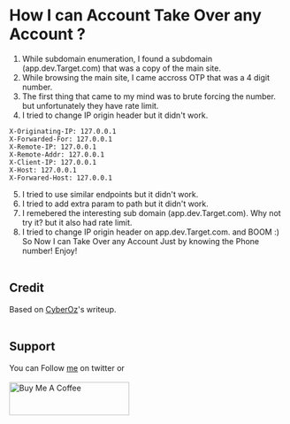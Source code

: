 # How I can Account Take Over any Account ?

1. While subdomain enumeration, I found a subdomain (app.dev.Target.com) that was a copy of the main site.
2. While browsing the main site, I came accross OTP that was a 4 digit number.
3. The first thing that came to my mind was to brute forcing the number. but unfortunately they have rate limit.
4. I tried to change IP origin header but it didn't work. 
``` 
X-Originating-IP: 127.0.0.1
X-Forwarded-For: 127.0.0.1
X-Remote-IP: 127.0.0.1
X-Remote-Addr: 127.0.0.1
X-Client-IP: 127.0.0.1
X-Host: 127.0.0.1
X-Forwared-Host: 127.0.0.1
```
5. I tried to use similar endpoints but it didn't work.
6. I tried to add extra param to path but it didn't work.
7. I remebered the interesting sub domain (app.dev.Target.com). Why not try it? but it also had rate limit.
8. I tried to change IP origin header on app.dev.Target.com. and BOOM :)
So Now I can Take Over any Account Just by knowing the Phone number! Enjoy!
<br>&nbsp;

## Credit
Based on [CyberOz](https://medium.com/@ozomarzu/how-i-can-account-take-over-any-account-b3ce8b50c541)'s writeup.
<br>&nbsp;

## Support
You can Follow [me](https://twitter.com/MeAsHacker_HNA) on twitter or
<br><br><a href="https://www.buymeacoffee.com/NafisiAslH" target="_blank"><img src="https://cdn.buymeacoffee.com/buttons/v2/default-yellow.png" alt="Buy Me A Coffee" style="height: 60px !important;width: 217px !important;" ></a>
